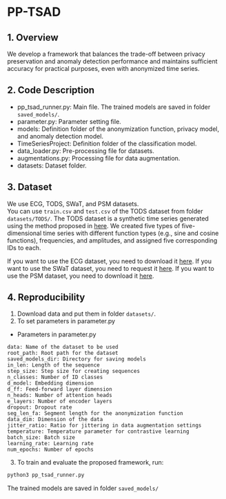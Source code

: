 # **PP-TSAD**

## 1. Overview
We develop a framework that balances the trade-off between privacy preservation and anomaly detection performance and maintains sufficient accuracy for practical purposes, even with anonymized time series.

## 2. Code Description
- pp_tsad_runner.py: Main file. The trained models are saved in folder `saved_models/`.
- parameter.py: Parameter setting file.
- models: Definition folder of the anonymization function, privacy model, and anomaly detection model.
- TimeSeriesProject: Definition folder of the classification model.
- data_loader.py: Pre-processing file for datasets.
- augmentations.py: Processing file for data augmentation.
- datasets: Dataset folder.

## 3. Dataset
We use ECG, TODS, SWaT, and PSM datasets.  
You can use `train.csv` and `test.csv` of the TODS dataset from folder `datasets/TODS/`.
The TODS dataset is a synthetic time series generated using the method proposed in [here](https://datasets-benchmarks-proceedings.neurips.cc/paper_files/paper/2021/file/ec5decca5ed3d6b8079e2e7e7bacc9f2-Paper-round1.pdf).
We created five types of five-dimensional time series with different function types (e.g., sine and cosine functions), frequencies, and amplitudes, and assigned five corresponding IDs to each.

If you want to use the ECG dataset, you need to download it [here](https://physionet.org/content/mitdb/1.0.0/).
If you want to use the SWaT dataset, you need to request it [here](https://itrust.sutd.edu.sg/itrust-labs_datasets/).
If you want to use the PSM dataset, you need to download it [here](https://drive.google.com/drive/folders/1RaIJQ8esoWuhyphhmMaH-VCDh-WIluRR).

## 4. Reproducibility
1. Download data and put them in folder `datasets/`.
2. To set parameters in parameter.py
- Parameters in parameter.py
```
data: Name of the dataset to be used
root_path: Root path for the dataset
saved_models_dir: Directory for saving models
in_len: Length of the sequence
step_size: Step size for creating sequences
n_classes: Number of ID classes
d_model: Embedding dimension
d_ff: Feed-forward layer dimension
n_heads: Number of attention heads
e_layers: Number of encoder layers
dropout: Dropout rate
seg_len_fa: Segment length for the anonymization function
data_dim: Dimension of the data
jitter_ratio: Ratio for jittering in data augmentation settings
temperature: Temperature parameter for contrastive learning
batch_size: Batch size
learning_rate: Learning rate
num_epochs: Number of epochs
```
3. To train and evaluate the proposed framework, run:  
```python
python3 pp_tsad_runner.py
```
The trained models are saved in folder `saved_models/`

